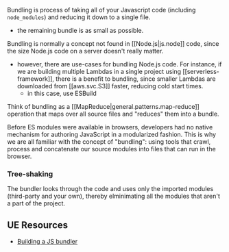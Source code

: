 
Bundling is process of taking all of your Javascript code (including `node_modules`) and reducing it down to a single file.
- the remaining bundle is as small as possible.

Bundling is normally a concept not found in [[Node.js|js.node]] code, since the size Node.js code on a server doesn't really matter.
- however, there are use-cases for bundling Node.js code. For instance, if we are building multiple Lambdas in a single project using [[serverless-framework]], there is a benefit to bundling, since smaller Lambdas are downloaded from [[aws.svc.S3]] faster, reducing cold start times.
  - in this case, use ESBuild

Think of bundling as a [[MapReduce|general.patterns.map-reduce]] operation that maps over all source files and "reduces" them into a bundle.

Before ES modules were available in browsers, developers had no native mechanism for authoring JavaScript in a modularized fashion. This is why we are all familiar with the concept of "bundling": using tools that crawl, process and concatenate our source modules into files that can run in the browser.

### Tree-shaking
The bundler looks through the code and uses only the imported modules (third-party and your own), thereby elminimating all the modules that aren't a part of the project.

## UE Resources
- [Building a JS bundler](https://cpojer.net/posts/building-a-javascript-bundler)
